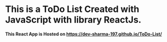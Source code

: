 # This is a ToDo List Created with JavaScript with library ReactJs.
#### This React App is Hosted on https://dev-sharma-197.github.io/ToDo-List/
